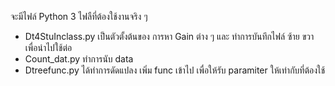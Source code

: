 จะมีไฟล์ Python 3 ไฟลืที่ต้องใช้งานจริง ๆ 
- Dt4StuInclass.py   เป็นตัวตั้งต้นของ การหา Gain ต่าง ๆ และ ทำการบันทึกไฟล์ ซ้าย ขวา เพื่อนำไปใช้ต่อ
- Count_dat.py   ทำการนับ data 
- Dtreefunc.py ได้ทำการดัดแปลง เพิ่ม func เข้าไป เพื่อให้รับ paramiter ให้เท่ากับที่ต้องใช้